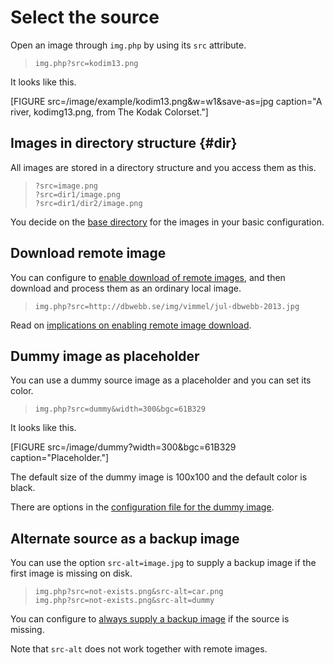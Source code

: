 Select the source
==============================

Open an image through `img.php` by using its `src` attribute.

> `img.php?src=kodim13.png`

It looks like this.

[FIGURE src=/image/example/kodim13.png&w=w1&save-as=jpg caption="A river, kodimg13.png, from The Kodak Colorset."]



Images in directory structure {#dir}
-----------------------------

All images are stored in a directory structure and you access them as this.

> `?src=image.png`  
> `?src=dir1/image.png`  
> `?src=dir1/dir2/image.png`

You decide on the [base directory](configure#dirs) for the images in your basic configuration.



Download remote image
-----------------------------

You can configure to [enable download of remote images](config-file#remote-download), and then download and process them as an ordinary local image.

> `img.php?src=http://dbwebb.se/img/vimmel/jul-dbwebb-2013.jpg`

Read on [implications on enabling remote image download](implications#remote).



Dummy image as placeholder
-----------------------------

You can use a dummy source image as a placeholder and you can set its color.

> `img.php?src=dummy&width=300&bgc=61B329`

It looks like this.

[FIGURE src=/image/dummy?width=300&bgc=61B329 caption="Placeholder."]

The default size of the dummy image is 100x100 and the default color is black.

There are options in the [configuration file for the dummy image](config-file#dummy).



Alternate source as a backup image
-----------------------------

You can use the option `src-alt=image.jpg` to supply a backup image if the first image is missing on disk.

> `img.php?src=not-exists.png&src-alt=car.png`  
> `img.php?src=not-exists.png&src-alt=dummy`

You can configure to [always supply a backup image](config-file#src-alt) if the source is missing.

Note that `src-alt` does not work together with remote images.
